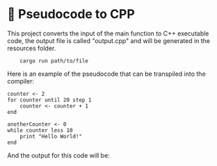 # :memo: Pseudocode to CPP
This project converts the input of the main function to C++ executable code, the output file is called "output.cpp" and will be generated in the resources folder.
```
    cargo run path/to/file
```
Here is an example of the pseudocode that can be transpiled into the compiler:
```
counter <- 2
for counter until 20 step 1
    counter <- counter + 1
end

anotherCounter <- 0
while counter less 10
    print "Hello World!"
end
```

And the output for this code will be:
```cpp


```



